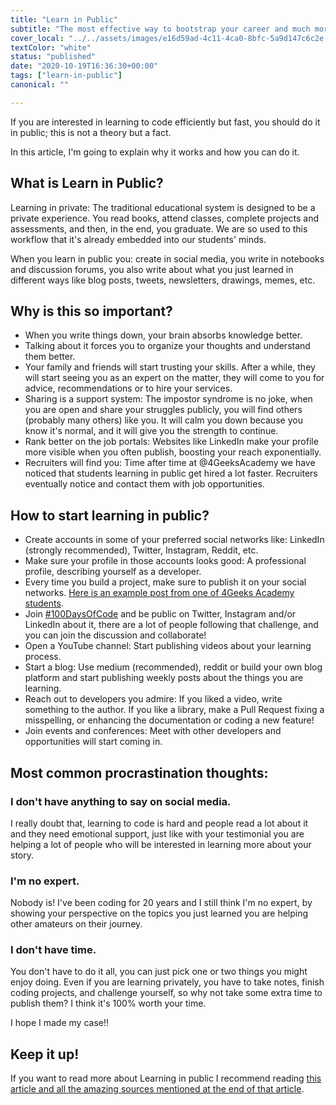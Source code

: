 ```yaml
---
title: "Learn in Public"
subtitle: "The most effective way to bootstrap your career and much more..."
cover_local: "../../assets/images/e16d59ad-4c11-4ca0-8bfc-5a9d147c6c2e.jpeg"
textColor: "white"
status: "published"
date: "2020-10-19T16:36:30+00:00"
tags: ["learn-in-public"]
canonical: ""

---
```


If you are interested in learning to code efficiently but fast, you should do it in public; this is not a theory but a fact.

In this article, I'm going to explain why it works and how you can do it.

## What is Learn in Public?

Learning in private: The traditional educational system is designed to be a private experience. You read books, attend classes, complete projects and assessments, and then, in the end, you graduate. We are so used to this workflow that it's already embedded into our students' minds.

When you learn in public you: create in social media, you write in notebooks and discussion forums, you also write about what you just learned in different ways like blog posts, tweets, newsletters, drawings, memes, etc.

## Why is this so important?

- When you write things down, your brain absorbs knowledge better.
- Talking about it forces you to organize your thoughts and understand them better.
- Your family and friends will start trusting your skills. After a while, they will start seeing you as an expert on the matter, they will come to you for advice, recommendations or to hire your services.
- Sharing is a support system: The impostor syndrome is no joke, when you are open and share your struggles publicly, you will find others (probably many others) like you. It will calm you down because you know it's normal, and it will give you the strength to continue. 
- Rank better on the job portals: Websites like LinkedIn make your profile more visible when you often publish, boosting your reach exponentially.
- Recruiters will find you: Time after time at @4GeeksAcademy we have noticed that students learning in public get hired a lot faster. Recruiters eventually notice and contact them with job opportunities.

## How to start learning in public?

- Create accounts in some of your preferred social networks like: LinkedIn (strongly recommended), Twitter, Instagram, Reddit, etc.
- Make sure your profile in those accounts looks good: A professional profile, describing yourself as a developer.
- Every time you build a project, make sure to publish it on your social networks. [Here is an example post from one of 4Geeks Academy students](https://www.linkedin.com/feed/update/urn:li:activity:6750086679345815552/).
- Join [#100DaysOfCode](https://www.100daysofcode.com/) and be public on Twitter, Instagram and/or LinkedIn about it, there are a lot of people following that challenge, and you can join the discussion and collaborate!
- Open a YouTube channel: Start publishing videos about your learning process.
- Start a blog: Use medium (recommended), reddit or build your own blog platform and start publishing weekly posts about the things you are learning.
- Reach out to developers you admire: If you liked a video, write something to the author. If you like a library, make a Pull Request fixing a misspelling, or enhancing the documentation or coding a new feature!
- Join events and conferences: Meet with other developers and opportunities will start coming in.

## Most common procrastination thoughts:

### I don't have anything to say on social media.

I really doubt that, learning to code is hard and people read a lot about it and they need emotional support, just like with your testimonial you are helping a lot of people who will be interested in learning more about your story.

### I'm no expert.

Nobody is! I've been coding for 20 years and I still think I'm no expert, by showing your perspective on the topics you just learned you are helping other amateurs on their journey.

### I don't have time.

You don't have to do it all, you can just pick one or two things you might enjoy doing. Even if you are learning privately, you have to take notes, finish coding projects, and challenge yourself, so why not take some extra time to publish them? I think it's 100% worth your time.

I hope I made my case!!

## Keep it up!

If you want to read more about Learning in public I recommend reading [this article and all the amazing sources mentioned at the end of that article](https://www.swyx.io/learn-in-public/).
